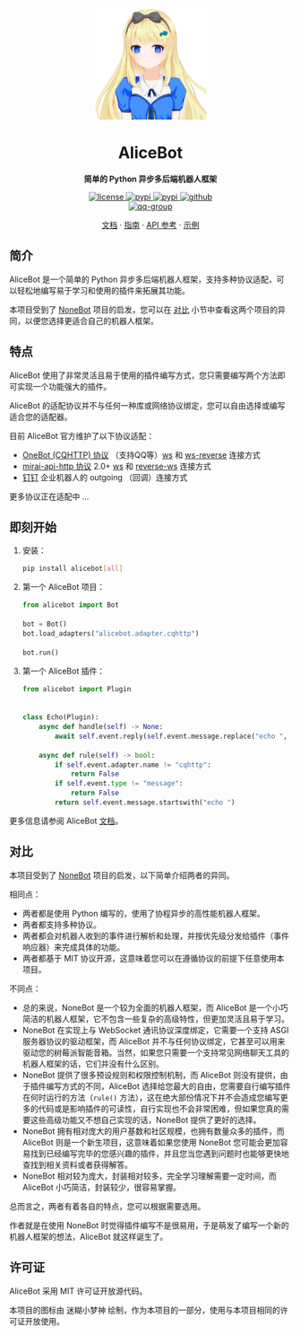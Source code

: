 <div align="center">
  <a href="https://docs.alicebot.dev/"><img src="https://raw.githubusercontent.com/AliceBotProject/alicebot/master/docs/public/logo.png" width="200" height="200" alt="logo"></a>

# AliceBot

**简单的 Python 异步多后端机器人框架**

</div>

<div align="center">
  <a href="https://raw.githubusercontent.com/AliceBotProject/alicebot/master/LICENSE">
    <img src="https://img.shields.io/github/license/AliceBotProject/alicebot" alt="license">
  </a>
  <a href="https://pypi.python.org/pypi/alicebot">
    <img src="https://img.shields.io/pypi/v/alicebot" alt="pypi">
  </a>
  <a href="https://pypi.python.org/pypi/alicebot">
    <img src="https://img.shields.io/pypi/pyversions/alicebot" alt="pypi">
  </a>
  <a href="https://github.com/AliceBotProject/alicebot/">
    <img src="https://img.shields.io/github/stars/AliceBotProject/alicebot?style=social" alt="github">
  </a>
  <br />
  <a href="https://jq.qq.com/?_wv=1027&k=ZbE3p6tq">
    <img src="https://img.shields.io/badge/QQ%E7%BE%A4-674802046-orange" alt="qq-group">
  </a>
</div>

<p align="center">
  <a href="https://docs.alicebot.dev/">文档</a>
  ·
  <a href="https://docs.alicebot.dev/guide/">指南</a>
  ·
  <a href="https://docs.alicebot.dev/guide/">API 参考</a>
  ·
  <a href="https://github.com/AliceBotProject/alicebot-example">示例</a>
</p>

## 简介

AliceBot 是一个简单的 Python 异步多后端机器人框架，支持多种协议适配，可以轻松地编写易于学习和使用的插件来拓展其功能。

本项目受到了 [NoneBot](https://github.com/nonebot/nonebot2/) 项目的启发，您可以在 [对比](#对比) 小节中查看这两个项目的异同，以便您选择更适合自己的机器人框架。

## 特点

AliceBot 使用了非常灵活且易于使用的插件编写方式，您只需要编写两个方法即可实现一个功能强大的插件。

AliceBot 的适配协议并不与任何一种库或网络协议绑定，您可以自由选择或编写适合您的适配器。

目前 AliceBot 官方维护了以下协议适配：

- [OneBot (CQHTTP) 协议](https://github.com/botuniverse/onebot) （支持QQ等）[ws](https://github.com/botuniverse/onebot-11/blob/master/communication/ws.md) 和 [ws-reverse](https://github.com/botuniverse/onebot-11/blob/master/communication/ws-reverse.md) 连接方式
- [mirai-api-http 协议](https://github.com/project-mirai/mirai-api-http) 2.0+ [ws](https://github.com/project-mirai/mirai-api-http/blob/master/docs/adapter/WebsocketAdapter.md) 和 [reverse-ws](https://github.com/project-mirai/mirai-api-http/blob/master/docs/adapter/ReverseWebsocketAdapter.md) 连接方式
- [钉钉](https://developers.dingtalk.com/document/robots/robot-overview) 企业机器人的 outgoing （回调）连接方式

更多协议正在适配中 ...

## 即刻开始

1. 安装：

   ```bash
   pip install alicebot[all]
   ```

2. 第一个 AliceBot 项目：

   ```python
   from alicebot import Bot
   
   bot = Bot()
   bot.load_adapters("alicebot.adapter.cqhttp")
   
   bot.run()
   ```

3. 第一个 AliceBot 插件：

   ```python
   from alicebot import Plugin
   
   
   class Echo(Plugin):
       async def handle(self) -> None:
           await self.event.reply(self.event.message.replace("echo ", ""))
   
       async def rule(self) -> bool:
           if self.event.adapter.name != "cqhttp":
               return False
           if self.event.type != "message":
               return False
           return self.event.message.startswith("echo ")
   ```

更多信息请参阅 AliceBot [文档](https://docs.alicebot.dev/)。

## 对比

本项目受到了 [NoneBot](https://github.com/nonebot/nonebot2/) 项目的启发，以下简单介绍两者的异同。

相同点：

- 两者都是使用 Python 编写的，使用了协程异步的高性能机器人框架。
- 两者都支持多种协议。
- 两者都会对机器人收到的事件进行解析和处理，并按优先级分发给插件（事件响应器）来完成具体的功能。
- 两者都基于 MIT 协议开源，这意味着您可以在遵循协议的前提下任意使用本项目。

不同点：

- 总的来说，NoneBot 是一个较为全面的机器人框架，而 AliceBot 是一个小巧简洁的机器人框架，它不包含一些复杂的高级特性，但更加灵活且易于学习。
- NoneBot 在实现上与 WebSocket 通讯协议深度绑定，它需要一个支持 ASGI 服务器协议的驱动框架，而 AliceBot 并不与任何协议绑定，它甚至可以用来驱动您的树莓派智能音箱。当然，如果您只需要一个支持常见网络聊天工具的机器人框架的话，它们并没有什么区别。
- NoneBot 提供了很多预设规则和权限控制机制，而 AliceBot 则没有提供，由于插件编写方式的不同，AliceBot 选择给您最大的自由，您需要自行编写插件在何时运行的方法（`rule()` 方法），这在绝大部份情况下并不会造成您编写更多的代码或是影响插件的可读性，自行实现也不会非常困难，但如果您真的需要这些高级功能又不想自己实现的话，NoneBot 提供了更好的选择。
- NoneBot 拥有相对庞大的用户基数和社区规模，也拥有数量众多的插件，而 AliceBot 则是一个新生项目，这意味着如果您使用 NoneBot 您可能会更加容易找到已经编写完毕的您感兴趣的插件，并且您当您遇到问题时也能够更快地查找到相关资料或者获得解答。
- NoneBot 相对较为庞大，封装相对较多，完全学习理解需要一定时间，而 AliceBot 小巧简洁，封装较少，很容易掌握。

总而言之，两者有着各自的特点，您可以根据需要选用。

作者就是在使用 NoneBot 时觉得插件编写不是很易用，于是萌发了编写一个新的机器人框架的想法，AliceBot 就这样诞生了。

## 许可证

AliceBot 采用 MIT 许可证开放源代码。

本项目的图标由 迷糊小梦神 绘制，作为本项目的一部分，使用与本项目相同的许可证开放使用。
